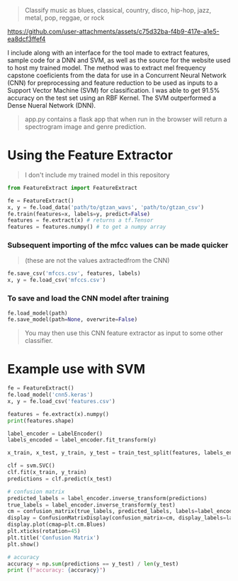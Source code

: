 > Classify music as blues, classical, country, disco, hip-hop, jazz, metal, pop, reggae, or rock

https://github.com/user-attachments/assets/c75d32ba-f4b9-417e-a1e5-ea8dcf3ffef4

I include along with an interface for the tool made to extract features, sample code for a DNN
and SVM, as well as the source for the website used to host my trained model. The method was to 
extract mel frequency capstone coeficients from the data for use in a Concurrent Neural Network 
(CNN) for preprocessing and feature reduction to be used as inputs to a Support Vector Machine 
(SVM) for classification. I was able to get 91.5% accuracy on the test set using an RBF Kernel. 
The SVM outperformed a Dense Nueral Network (DNN).

> app.py contains a flask app that when run in the browser will return a spectrogram image and genre prediction.

# Using the Feature Extractor

> I don't include my trained model in this repository

```python
from FeatureExtract import FeatureExtract
```
```python
fe = FeatureExtract()
x, y = fe.load_data('path/to/gtzan_wavs', 'path/to/gtzan_csv')
fe.train(features=x, labels=y, predict=False)
features = fe.extract(x) # returns a tf.Tensor
features = features.numpy() # to get a numpy array
```
### Subsequent importing of the mfcc values can be made quicker
> (these are not the values axtractedfrom the CNN)
```python
fe.save_csv('mfccs.csv', features, labels)
x, y = fe.load_csv('mfccs.csv')
```
### To save and load the CNN model after training
```python
fe.load_model(path)
fe.save_model(path=None, overwrite=False)
```
> You may then use this CNN feature extractor as input to some other classifier.

# Example use with SVM

```python
fe = FeatureExtract()
fe.load_model('cnn5.keras')
x, y = fe.load_csv('features.csv')

features = fe.extract(x).numpy()
print(features.shape)

label_encoder = LabelEncoder()
labels_encoded = label_encoder.fit_transform(y)

x_train, x_test, y_train, y_test = train_test_split(features, labels_encoded, test_size=0.2, random_state=42, stratify=labels_encoded)

clf = svm.SVC()
clf.fit(x_train, y_train)
predictions = clf.predict(x_test)

# confusion matrix
predicted_labels = label_encoder.inverse_transform(predictions)
true_labels = label_encoder.inverse_transform(y_test)
cm = confusion_matrix(true_labels, predicted_labels, labels=label_encoder.classes_)
display = ConfusionMatrixDisplay(confusion_matrix=cm, display_labels=label_encoder.classes_)
display.plot(cmap=plt.cm.Blues)
plt.xticks(rotation=45)
plt.title('Confusion Matrix')
plt.show()

# accuracy
accuracy = np.sum(predictions == y_test) / len(y_test)
print (f"accuracy: {accuracy}")
```


